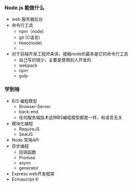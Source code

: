 ### Node.js 能做什么

 - web 服务器后台
 - 命令行工具
    - npm（node)
    - git (C语言)
    - hexo(node)
    - ....
- 对于前端开发工程师来讲，接触node的最多是它的命令行工具
  - 自己写的很少，主要是使用别人开发的
  - webpack
  - npm
  - gulp

### 学到啥

- B/S 编程模型
  - Browser-Server
  - back-end
  - 任何服务端技术这种BS编程模型都是一样，和语言无关
- 模块化编程
  - RequireJS
  - SealJS
- Node 常用API
- 异步编程
  - 回调函数
  - Promise
  - async
  - generator
- Express web开发框架
- Ecmascript 6